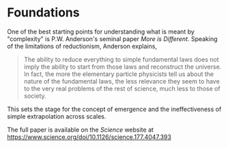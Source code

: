 # Foundations

One of the best starting points for understanding what is meant by "complexity" is P.W. Anderson's seminal paper _More is Different_. Speaking of the limitations of reductionism, Anderson explains,

>The ability to reduce everything to simple fundamental laws does not imply the ability to start from those laws and reconstruct the universe. In fact, the more the elementary particle physicists tell us about the nature of the fundamental laws, the less relevance they seem to have to the very real problems of the rest of science, much less to those of society.

This sets the stage for the concept of emergence and the ineffectiveness of simple extrapolation across scales.

The full paper is available on the _Science_ website at https://www.science.org/doi/10.1126/science.177.4047.393